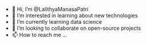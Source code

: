 - 👋 Hi, I’m @LalithyaManasaPatri
- 👀 I’m interested in learning about new technologies
- 🌱 I’m currently learning data science
- 💞️ I’m looking to collaborate on open-source projects
- 📫 How to reach me ...

<!---
LalithyaManasaPatri/LalithyaManasaPatri is a ✨ special ✨ repository because its `README.md` (this file) appears on your GitHub profile.
You can click the Preview link to take a look at your changes.
--->
